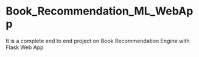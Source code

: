 # Book_Recommendation_ML_WebApp
It is a complete end to end project on Book Recommendation Engine with Flask Web App
